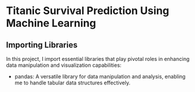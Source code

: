# Titanic Survival Prediction Using Machine Learning
## Importing Libraries
In this project, I import essential libraries that play pivotal roles in enhancing data manipulation and visualization capabilities:
* pandas: A versatile library for data manipulation and analysis, enabling me to handle tabular data structures effectively.
